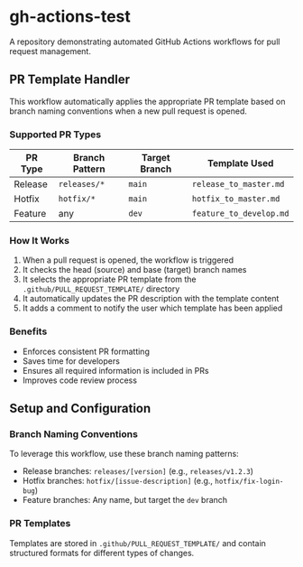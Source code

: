 # gh-actions-test

A repository demonstrating automated GitHub Actions workflows for pull request management.

## PR Template Handler

This workflow automatically applies the appropriate PR template based on branch naming conventions when a new pull request is opened.

### Supported PR Types

| PR Type | Branch Pattern | Target Branch | Template Used |
|---------|---------------|--------------|---------------|
| Release | `releases/*` | `main` | `release_to_master.md` |
| Hotfix | `hotfix/*` | `main` | `hotfix_to_master.md` |
| Feature | any | `dev` | `feature_to_develop.md` |

### How It Works

1. When a pull request is opened, the workflow is triggered
2. It checks the head (source) and base (target) branch names
3. It selects the appropriate PR template from the `.github/PULL_REQUEST_TEMPLATE/` directory
4. It automatically updates the PR description with the template content
5. It adds a comment to notify the user which template has been applied

### Benefits

- Enforces consistent PR formatting
- Saves time for developers
- Ensures all required information is included in PRs
- Improves code review process

## Setup and Configuration

### Branch Naming Conventions

To leverage this workflow, use these branch naming patterns:
- Release branches: `releases/[version]` (e.g., `releases/v1.2.3`)
- Hotfix branches: `hotfix/[issue-description]` (e.g., `hotfix/fix-login-bug`)
- Feature branches: Any name, but target the `dev` branch

### PR Templates

Templates are stored in `.github/PULL_REQUEST_TEMPLATE/` and contain structured formats for different types of changes.
